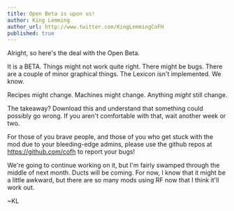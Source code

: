 ```yaml
---
title: Open Beta is upon us!
author: King Lemming
author_url: http://www.twitter.com/KingLemmingCoFH
published: true
---
```


Alright, so here's the deal with the Open Beta.

It is a BETA. Things might not work quite right. There might be bugs. There are a couple of minor graphical things. The Lexicon isn't implemented. We know.

Recipes might change. Machines might change. Anything *might* still change.

The takeaway? Download this and understand that something could possibly go wrong. If you aren't comfortable with that, wait another week or two.

For those of you brave people, and those of you who get stuck with the mod due to your bleeding-edge admins, please use the github repos at https://github.com/cofh to report your bugs!

We're going to continue working on it, but I'm fairly swamped through the middle of next month. Ducts will be coming. For now, I know that it might be a little awkward, but there are so many mods using RF now that I think it'll work out.

~KL
